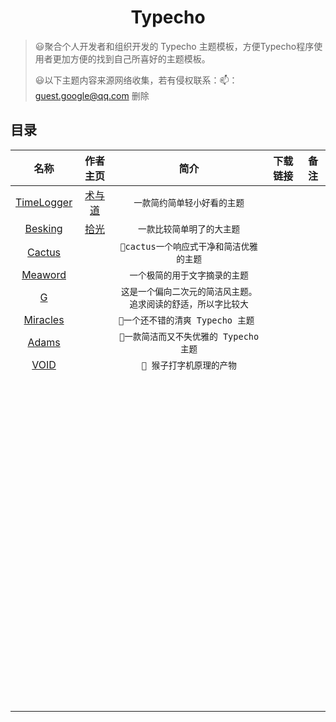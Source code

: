 <h1 align="center">Typecho</h1>

>😃聚合个人开发者和组织开发的 Typecho 主题模板，方便Typecho程序使用者更加方便的找到自己所喜好的主题模板。
>
>😃以下主题内容来源网络收集，若有侵权联系：📫：guest.google@qq.com 删除

## 目录

|                名称                |              作者主页              |                             简介                             | 下载链接 | 备注 |
| :--------------------------------: | :--------------------------------: | :----------------------------------------------------------: | :------: | :--: |
| [TimeLogger](TimeLogger/README.md) | [术与道](http://www.shuyudao.top/) |                 `一款简约简单轻小好看的主题`                 |          |      |
|    [Besking](Besking/README.md)    |     [拾光](https://hiai.top/)      |                  `一款比较简单明了的大主题`                  |          |      |
|     [Cactus](Cactus/README.md)     |                                    |           `🌵cactus一个响应式干净和简洁优雅的主题`            |          |      |
|    [Meaword](MeaWord/README.md)    |                                    |                `一个极简的用于文字摘录的主题`                |          |      |
|          [G](G/README.md)          |                                    | `这是一个偏向二次元的简洁风主题。追求阅读的舒适，所以字比较大` |          |      |
|   [Miracles](Mriacles/README.md)   |                                    |              `🧀一个还不错的清爽 Typecho 主题 `               |          |      |
|      [Adams](adams/README.md)      |                                    |            `🍢一款简洁而又不失优雅的 Typecho 主题`            |          |      |
|       [VOID](VOID/README.md)       |                                    |                   `🐒 猴子打字机原理的产物`                   |          |      |
|                                    |                                    |                                                              |          |      |
|                                    |                                    |                                                              |          |      |
|                                    |                                    |                                                              |          |      |
|                                    |                                    |                                                              |          |      |
|                                    |                                    |                                                              |          |      |
|                                    |                                    |                                                              |          |      |
|                                    |                                    |                                                              |          |      |
|                                    |                                    |                                                              |          |      |
|                                    |                                    |                                                              |          |      |
|                                    |                                    |                                                              |          |      |
|                                    |                                    |                                                              |          |      |
|                                    |                                    |                                                              |          |      |
|                                    |                                    |                                                              |          |      |
|                                    |                                    |                                                              |          |      |
|                                    |                                    |                                                              |          |      |
|                                    |                                    |                                                              |          |      |
|                                    |                                    |                                                              |          |      |
|                                    |                                    |                                                              |          |      |
|                                    |                                    |                                                              |          |      |
|                                    |                                    |                                                              |          |      |
|                                    |                                    |                                                              |          |      |
|                                    |                                    |                                                              |          |      |
|                                    |                                    |                                                              |          |      |
|                                    |                                    |                                                              |          |      |
|                                    |                                    |                                                              |          |      |
|                                    |                                    |                                                              |          |      |
|                                    |                                    |                                                              |          |      |
|                                    |                                    |                                                              |          |      |
|                                    |                                    |                                                              |          |      |
|                                    |                                    |                                                              |          |      |
|                                    |                                    |                                                              |          |      |
|                                    |                                    |                                                              |          |      |
|                                    |                                    |                                                              |          |      |
|                                    |                                    |                                                              |          |      |
|                                    |                                    |                                                              |          |      |
|                                    |                                    |                                                              |          |      |
|                                    |                                    |                                                              |          |      |
|                                    |                                    |                                                              |          |      |
|                                    |                                    |                                                              |          |      |
|                                    |                                    |                                                              |          |      |
|                                    |                                    |                                                              |          |      |
|                                    |                                    |                                                              |          |      |
|                                    |                                    |                                                              |          |      |
|                                    |                                    |                                                              |          |      |
|                                    |                                    |                                                              |          |      |
|                                    |                                    |                                                              |          |      |
|                                    |                                    |                                                              |          |      |
|                                    |                                    |                                                              |          |      |
|                                    |                                    |                                                              |          |      |
|                                    |                                    |                                                              |          |      |
|                                    |                                    |                                                              |          |      |
|                                    |                                    |                                                              |          |      |
|                                    |                                    |                                                              |          |      |
|                                    |                                    |                                                              |          |      |
|                                    |                                    |                                                              |          |      |
|                                    |                                    |                                                              |          |      |
|                                    |                                    |                                                              |          |      |
|                                    |                                    |                                                              |          |      |
|                                    |                                    |                                                              |          |      |
|                                    |                                    |                                                              |          |      |
|                                    |                                    |                                                              |          |      |
|                                    |                                    |                                                              |          |      |
|                                    |                                    |                                                              |          |      |
|                                    |                                    |                                                              |          |      |
|                                    |                                    |                                                              |          |      |
|                                    |                                    |                                                              |          |      |
|                                    |                                    |                                                              |          |      |
|                                    |                                    |                                                              |          |      |
|                                    |                                    |                                                              |          |      |
|                                    |                                    |                                                              |          |      |
|                                    |                                    |                                                              |          |      |
|                                    |                                    |                                                              |          |      |
|                                    |                                    |                                                              |          |      |
|                                    |                                    |                                                              |          |      |
|                                    |                                    |                                                              |          |      |
|                                    |                                    |                                                              |          |      |
|                                    |                                    |                                                              |          |      |
|                                    |                                    |                                                              |          |      |
|                                    |                                    |                                                              |          |      |
|                                    |                                    |                                                              |          |      |
|                                    |                                    |                                                              |          |      |
|                                    |                                    |                                                              |          |      |
|                                    |                                    |                                                              |          |      |
|                                    |                                    |                                                              |          |      |
|                                    |                                    |                                                              |          |      |
|                                    |                                    |                                                              |          |      |
|                                    |                                    |                                                              |          |      |
|                                    |                                    |                                                              |          |      |
|                                    |                                    |                                                              |          |      |
|                                    |                                    |                                                              |          |      |